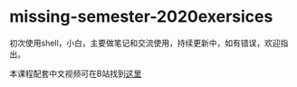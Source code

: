 # missing-semester-2020exersices
初次使用shell，小白，主要做笔记和交流使用，持续更新中，如有错误，欢迎指出。

本课程配套中文视频可在B站找到[这里](https://www.bilibili.com/video/BV1x7411H7wa?from=search&seid=13422479024339352079)
